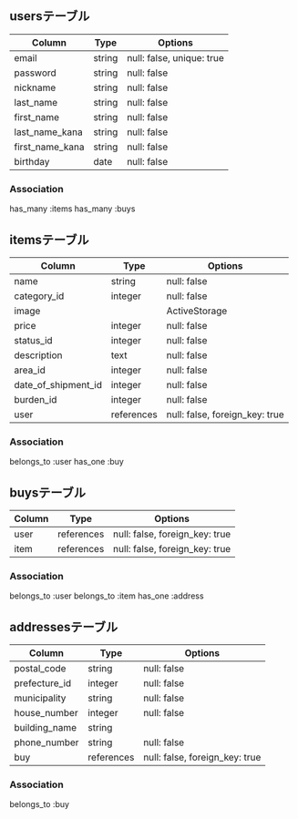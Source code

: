 ## usersテーブル

| Column          | Type     | Options                   |
| --------------- | -------- | ------------------------- |
| email           | string   | null: false, unique: true |
| password        | string   | null: false               |
| nickname        | string   | null: false               |
| last_name       | string   | null: false               |
| first_name      | string   | null: false               |
| last_name_kana  | string   | null: false               |
| first_name_kana | string   | null: false               |
| birthday        | date     | null: false               |

### Association
has_many :items
has_many :buys

## itemsテーブル

| Column              | Type       | Options                        |
| ------------------- | ---------- | ------------------------------ |
| name                | string     | null: false                    |
| category_id         | integer    | null: false                    |
| image               |            | ActiveStorage                  |
| price               | integer    | null: false                    |
| status_id           | integer    | null: false                    |
| description         | text       | null: false                    |
| area_id             | integer    | null: false                    |
| date_of_shipment_id | integer    | null: false                    |
| burden_id           | integer    | null: false                    |
| user                | references | null: false, foreign_key: true |

### Association
belongs_to :user
has_one    :buy

## buysテーブル

| Column  | Type       | Options                        |
| ------- | ---------- | ------------------------------ |
| user    | references | null: false, foreign_key: true |
| item    | references | null: false, foreign_key: true |

### Association
belongs_to :user
belongs_to :item
has_one    :address

## addressesテーブル

| Column        | Type       | Options                        |
| ------------- | ---------- | ------------------------------ |
| postal_code   | string     | null: false                    |
| prefecture_id | integer    | null: false                    |
| municipality  | string     | null: false                    |
| house_number  | integer    | null: false                    |
| building_name | string     |                                |
| phone_number  | string     | null: false                    |
| buy           | references | null: false, foreign_key: true |

### Association
belongs_to :buy
